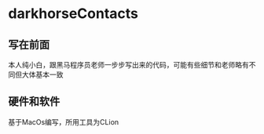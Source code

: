 # darkhorseContacts
## 写在前面
本人纯小白，跟黑马程序员老师一步步写出来的代码，可能有些细节和老师略有不同但大体基本一致
## 硬件和软件
基于MacOs编写，所用工具为CLion
